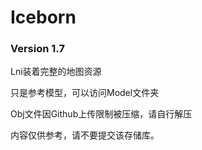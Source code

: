 # Iceborn
### Version 1.7

Lni装着完整的地图资源

只是参考模型，可以访问Model文件夹

Obj文件因Github上传限制被压缩，请自行解压

内容仅供参考，请不要提交该存储库。